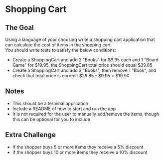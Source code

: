 # Shopping Cart

## The Goal

Using a language of your choosing write a shopping cart application that can calculate the cost of items in the shopping cart.  
You should write tests to satisfy the below conditions:  
* Create a ShoppingCart and add 2 "Books" for $9.95 each and 1 "Board Game" for $19.95, the ShoppingCart total price should equal $39.85  
* Create a ShoppingCart and add 3 "Books", then remove 1 "Book", and check that total price is correct: $29.85 - $9.95 = $19.90

## Notes

* This should be a terminal application
* Include a README of how to start and run the app
* It is not required for the user to manually add/remove the items, though this can be optional for you to include

## Extra Challenge
* If the shopper buys 5 or more items they receive a 5% discount
* If the shopper buys 10 or more items they receive a 10% discount
